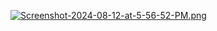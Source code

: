 [![Screenshot-2024-08-12-at-5-56-52-PM.png](https://i.postimg.cc/kXX4Nvq3/Screenshot-2024-08-12-at-5-56-52-PM.png)](https://postimg.cc/4nqsstYB)
